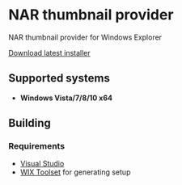 # NAR thumbnail provider

NAR thumbnail provider for Windows Explorer

[Download latest installer](https://github.com/Agamnentzar/psd-thumbnail-provider/releases)

## Supported systems

* **Windows Vista/7/8/10 x64**

## Building

### Requirements

* [Visual Studio](https://www.visualstudio.com/en-us/products/visual-studio-community-vs.aspx)
* [WIX Toolset](http://wixtoolset.org/) for generating setup
